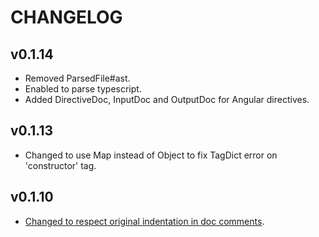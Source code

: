 CHANGELOG
====

v0.1.14
----

 * Removed ParsedFile#ast.
 * Enabled to parse typescript.
 * Added DirectiveDoc, InputDoc and OutputDoc for Angular directives.

v0.1.13
----

 * Changed to use Map instead of Object to fix TagDict error on 'constructor' tag.

v0.1.10
----

 * [Changed to respect original indentation in doc comments](https://github.com/OnsenUI/wcdoc/pull/1).

